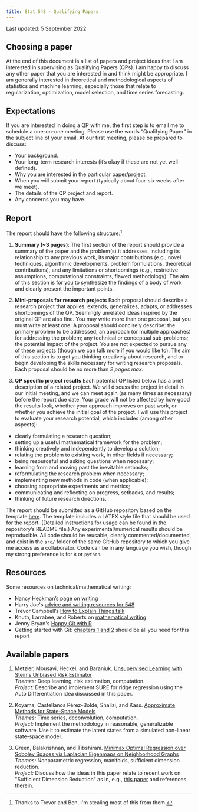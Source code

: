 ```yaml
---
title: Stat 548 - Qualifying Papers
---
```


Last updated: 5 September 2022

## Choosing a paper

At the end of this document is a list of papers and project ideas that I am interested in supervising as Qualifying Papers (QPs). I am happy to discuss any other paper that you are interested in and think might be appropriate. I am generally interested in theoretical and methodological aspects of statistics and machine learning, especially those that relate to regularization, optimization, model selection, and time series forecasting.

## Expectations

If you are interested in doing a QP with me, the first step is to email me to schedule a one-on-one meeting. Please use the words “Qualifying Paper” in the subject line of your email. At our first meeting, please be prepared to discuss:
* Your background.
* Your long-term research interests (it’s okay if these are not yet well-defined).
* Why you are interested in the particular paper/project.
* When you will submit your report (typically about four-six weeks after we meet). 
* The details of the QP project and report.
* Any concerns you may have.

## Report

The report should have the following structure:[^1]

[^1]: Thanks to Trevor and Ben. I'm stealing most of this from them.

1. __Summary (~3 pages)__: The first section of the report should provide a summary of the paper and the problem(s) it addresses, including its relationship to any previous work, its major contributions (e.g., novel techniques, algorithmic developments, problem formulations, theoretical contributions), and any limitations or shortcomings (e.g., restrictive assumptions, computational constraints, flawed methodology). The aim of this section is for you to synthesize the findings of a body of work and clearly present the important points. 

2. __Mini-proposals for research projects__ Each proposal should describe a research project that applies, extends, generalizes, adapts, or addresses shortcomings of the QP. Seemingly unrelated ideas inspired by the original QP are also fine. You may write more than one proposal, but you must write at least one. A proposal should concisely describe: the primary problem to be addressed; an approach (or multiple approaches) for addressing the problem; any technical or conceptual sub-problems; the potential impact of the project. You are not expected to pursue any of these projects (though we can talk more if you would like to). The aim of this section is to get you thinking creatively about research, and to begin developing the skills necessary for writing research proposals. Each proposal should be no more than _2 pages max_.

3. __QP specific project results__ Each potential QP listed below has a brief description of a related project. We will discuss the project in detail in our initial meeting, and we can meet again (as many times as necessary) before the report due date. Your grade will not be affected by how good the results look, whether your approach improves on past work, or whether you achieve the initial goal of the project. I will use this project to evaluate your research potential, which includes (among other aspects):      
  - clearly formulating a research question;
  - setting up a useful mathematical framework for the problem;
  - thinking creatively and independently to develop a solution;
  - relating the problem to existing work, in other fields if necessary; 
  - being resourceful and asking questions when necessary;
  - learning from and moving past the inevitable setbacks;
  - reformulating the research problem when necessary;
  - implementing new methods in code (when applicable);
  - choosing appropriate experiments and metrics;
  - communicating and reflecting on progress, setbacks, and results; 
  - thinking of future research directions.
  
  The report should be submitted as a GitHub repository based on the template [here](https://github.com/dajmcdon/qp-template). The template includes a LATEX style file that should be used for the report. (Detailed instructions for usage can be found in the repository’s README file.) Any experimental/numerical results should be reproducible. All code should be reusable, clearly commented/documented, and exist in the `src/` folder of the same GitHub repository to which you give me access as a collaborator. Code can be in any language you wish, though my strong preference is for `R` or `python`.  


## Resources

Some resources on technical/mathematical writing:

* Nancy Heckman’s page on [writing](http://ugrad.stat.ubc.ca/~nancy/writing/)
* Harry Joe's [advice and writing resources for 548](https://www.stat.ubc.ca/~harry/papers/)
* Trevor Campbell’s [How to Explain Things talk](https://docs.google.com/presentation/d/13vwchlzQAZjjfiI3AiBC_kM-syI6GJKzbuZoLxgy1a4/edit#slide=id.g4fbcbb044c_0_0)
* Knuth, Larrabee, and Roberts on [mathematical writing](http://www.jmlr.org/reviewing-papers/knuth_mathematical_writing.pdf)
* Jenny Bryan's [Happy Git with R](https://happygitwithr.com)
* Getting started with Git: [chapters 1 and 2](https://git-scm.com/book/en/v2) should be all you need for this report


## Available papers

<!---

2020
1. ~~Jahja, Farrow, Rosenfeld, Tibshirani. [Kalman Filter, Sensor Fusion, and Constrained Regression: Equivalences and Insights](https://papers.nips.cc/paper/9475-kalman-filter-sensor-fusion-and-constrained-regression-equivalences-and-insights)~~  
~~_Themes:_ Algorithms, time series, prediction~~  
~~_Project:_ any 1 of the 3 future work ideas described in the discussion section~~

2. ~~Johnson. [A Dynamic Programming Algorithm for the Fused Lasso and L0-Segmentation](https://doi.org/10.1080/10618600.2012.681238)~~  
~~_Themes:_ Algorithms, time series, trend filtering~~  
~~_Project:_ Implement Nick's algorithm for general losses. Compare it with the extended Kalman filter. Describe ways to use it for other estimators with different loss functions.~~

4. ~~Suggala, Prasad, Ravikumar. [Connecting Optimization and Regularization Paths](https://papers.nips.cc/paper/8260-connecting-optimization-and-regularization-paths.pdf)~~  
~~_Themes:_ optimization, regularization, linear models~~  
~~_Project:_ Consider the simple case of ordinary least squares. How might one extend the results here for GD to Proximal GD? What can we say about the lasso path?~~

--->

<!---
2021

1. ~~McHenry. [Computation of a best subset in multivariate analysis](https://www.jstor.org/stable/pdf/2347164.pdf?refreqid=excelsior%3A3ed88713f6d71218db5738d9e3872bad)~~  
~~_Themes:_ multivariate analysis, regression~~  
~~_Project:_ This is a rather old paper that seems to have been lost. And the writing reflects the time period (very short, not necessarily clear). The project is to carefully implement the method and compare it to forward stepwise regression and best-subset selection (as typically implemented in `R`).~~

2. ~~Lapanowski and Gaynanova. [Compressing Large Sample Data for Discriminant Analysis](https://arxiv.org/abs/2005.03858)~~  
~~_Themes:_ classification, compression~~  
~~_Project:_ Replicate the analysis for one of the datasets discussed in the manuscript.~~ 

3. ~~Deledalle. [Estimation of Kullback-Leibler losses for noisy recovery problems within the exponential family](https://projecteuclid.org/euclid.ejs/1503972028)~~  
~~_Themes:_ risk estimation, stat theory~~  
~~_Project:_ Compare and contrast methods of risk estimation for L1-regularized logistic regression. It's likely that reference [45] will be important, but ask me which parts.~~

4. ~~Gibson, Reich, Sheldon. [Real time mechanistic Bayesian forecasts of COVID-19 mortality](https://www.medrxiv.org/content/10.1101/2020.12.22.20248736v2)~~  
~~_Themes:_ epidemic modeling, state space models, time series~~  
~~_Project:_ Implement the model in `R`, preferably as a penalized estimator (rather than Bayesian).~~


5. ~~Schiavi, ..., Daducci. [A new method for accurate in vivo mapping of human brain connections using microstructural and anatomical information](https://advances.sciencemag.org/content/6/31/eaba8245.full)~~  
~~_Themes:_ neuroscience, optimization, regularization, linear models~~  
~~_Project:_ Replicate the results and extend them to more reasonable fibre models.~~

6. ~~Lacotte, Liu, Dobriban, Pilanci. [Optimal Iterative Sketching with the Subsampled Randomized Hadamard Transform](https://arxiv.org/abs/2002.00864)~~  
~~_Themes:_ optimization, statistical theory, compression~~  
~~_Project:_ Consider ways the theoretical results can be applied to other losses/methodologies.~~

--->


1. Metzler, Mousavi, Heckel, and Baraniuk. [Unsupervised Learning with Stein's Unbiased Risk Estimator](https://arxiv.org/abs/1805.10531)  
_Themes:_ Deep learning, risk estimation, computation.  
_Project:_ Describe and implement SURE for ridge regression using the Auto Differentiation idea discussed in this paper.

2. Koyama, Castellanos Pérez-Bolde, Shalizi, and Kass. [Approximate Methods for State-Space Models](https://www.tandfonline.com/doi/abs/10.1198/jasa.2009.tm08326)  
_Themes:_ Time series, deconvolution, computation.  
_Project:_ Implement the methodology in reasonable, generalizable software. Use it to estimate the latent states from a simulated non-linear state-space model.

3. Green, Balakrishnan, and Tibshirani. [Minimax Optimal Regression over Sobolev Spaces via Laplacian Eigenmaps on Neighborhood Graphs](https://arxiv.org/abs/2111.07394)  
_Themes:_ Nonparametric regression, manifolds, sufficient dimension reduction.  
_Project:_ Discuss how the ideas in this paper relate to recent work on "Sufficient Dimension Reduction" as in, e.g., [this paper](https://arxiv.org/abs/2010.15009) and references therein.




